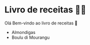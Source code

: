 # Livro de receitas :woman_cook:



Olá Bem-vindo ao livro de receitas  :wave:

- Almondigas 
- Boulu di Mourangu 



